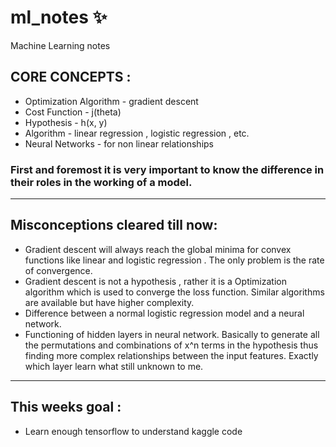 # ml_notes ✨
Machine Learning notes 

## CORE CONCEPTS : 

- Optimization Algorithm - gradient descent
- Cost Function - j(theta) 
- Hypothesis - h(x, y) 
- Algorithm - linear regression , logistic regression , etc. 
- Neural Networks - for non linear relationships

### First and foremost it is very important to know the difference in their roles in the working of a model.

<hr/>

## Misconceptions cleared till now: 

- Gradient descent will always reach the global minima for convex functions like linear and logistic regression . The only problem is the rate of convergence.
- Gradient descent is not a hypothesis , rather it is a Optimization algorithm which is used to converge the loss function. Similar algorithms are available but have higher complexity.
- Difference between a normal logistic regression model and a neural network.
- Functioning of hidden layers in neural network. Basically to generate all the permutations and combinations of x^n terms in the hypothesis thus finding more complex relationships between the input features. Exactly which layer learn what still unknown to me.

<hr/>

## This weeks goal : 
- Learn enough tensorflow to understand kaggle code
